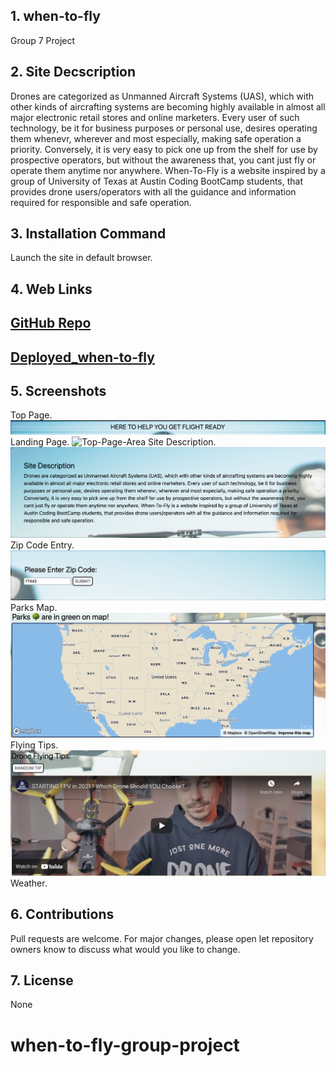 ## 1. when-to-fly

Group 7 Project

## 2. Site Decscription

Drones are categorized as Unmanned Aircraft Systems (UAS), which with other kinds of aircrafting systems are becoming highly available in almost all major electronic retail stores and online marketers. Every user of such technology, be it for business purposes or personal use, desires operating them whenevr, wherever and most especially, making safe operation a priority. Conversely, it is very easy to pick one up from the shelf for use by prospective operators, but without the awareness that, you cant just fly or operate them anytime nor anywhere.
When-To-Fly is a website inspired by a group of University of Texas at Austin Coding BootCamp students, that provides drone users/operators with all the guidance and information required for responsible and safe operation.

## 3. Installation Command

Launch the site in default browser.

## 4. Web Links

## [GitHub Repo](https://github.com/Eskodad/when-to-fly-group-project)
## [Deployed_when-to-fly](https://eskodad.github.io/when-to-fly-group-project/)

## 5. Screenshots

Top Page.
![Top-Page-Area](./assets/images/top-page.png?raw=true "Top-Page-Area")
Landing Page.
![Top-Page-Area](./assets/images/main-landing-page.png?raw=true "Top-Page-Area")
Site Description.
![Top-Page-Area](./assets/images/site-description.png?raw=true "Top-Page-Area")
Zip Code Entry.
![Top-Page-Area](./assets/images/zip-code-entry.png?raw=true "Top-Page-Area")
Parks Map.
![Top-Page-Area](./assets/images/parks-map.png?raw=true "Top-Page-Area")
Flying Tips.
![Top-Page-Area](./assets/images/flying-tips.png?raw=true "Top-Page-Area")
Weather.

## 6. Contributions

Pull requests are welcome. For major changes, please open let repository owners know to discuss what would you like to change.

## 7. License

None
# when-to-fly-group-project
